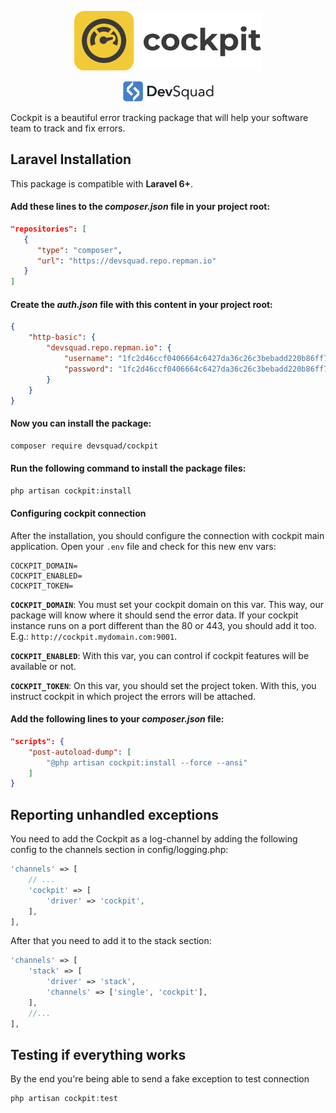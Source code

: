 <p align="center">
    <img src="https://github.com/devsquad-cockpit/laravel/blob/develop/cockpit-logo.png?raw=true" alt="Cockpit" title="Cockpit" width="300"/>
</p>

<p align="center" style="margin-top: 6px; margin-bottom: 10px;">
    <a href="https://devsquad.com">
        <img src="https://github.com/devsquad-cockpit/laravel/blob/develop/devsquad-logo.png?raw=true" alt="DevSquad" title="DevSquad" width="150"/>
    </a>
</p>

Cockpit is a beautiful error tracking package that will help your software team to track and fix errors.

## Laravel Installation

This package is compatible with **Laravel 6+**.

#### Add these lines to the _composer.json_ file in your project root:

```json
"repositories": [
   {
      "type": "composer",
      "url": "https://devsquad.repo.repman.io"
   }
]
```

#### Create the _auth.json_ file with this content in your project root:

```json
{
    "http-basic": {
        "devsquad.repo.repman.io": {
            "username": "1fc2d46ccf0406664c6427da36c26c3bebadd220b86ff7aed078def2ca03ebd6",
            "password": "1fc2d46ccf0406664c6427da36c26c3bebadd220b86ff7aed078def2ca03ebd6"
        }
    }
}
```

#### Now you can install the package:

```bash
composer require devsquad/cockpit
```

#### Run the following command to install the package files:

```bash
php artisan cockpit:install
```


#### Configuring cockpit connection
After the installation, you should configure the connection with cockpit main application.
Open your `.env` file and check for this new env vars:

```env
COCKPIT_DOMAIN=
COCKPIT_ENABLED=
COCKPIT_TOKEN=
```
__`COCKPIT_DOMAIN`__: You must set your cockpit domain on this var. This way, our package will know where it should send the error data.
If your cockpit instance runs on a port different than the 80 or 443, you should add it too. E.g.: `http://cockpit.mydomain.com:9001`.

__`COCKPIT_ENABLED`__: With this var, you can control if cockpit features will be available or not.

__`COCKPIT_TOKEN`__: On this var, you should set the project token. With this, you instruct cockpit
in which project the errors will be attached.

#### Add the following lines to your _composer.json_ file:

```json
"scripts": {
    "post-autoload-dump": [
        "@php artisan cockpit:install --force --ansi"
    ]
}
```

## Reporting unhandled exceptions
You need to add the Cockpit as a log-channel by adding the following config to the channels section in config/logging.php:

```php
'channels' => [
    // ...
    'cockpit' => [
        'driver' => 'cockpit',
    ],
],
```
After that you need to add it to the stack section:

```php
'channels' => [
    'stack' => [
        'driver' => 'stack',
        'channels' => ['single', 'cockpit'],
    ],
    //...
],
```

## Testing if everything works

By the end you're being able to send a fake exception to test connection

```php
php artisan cockpit:test
```
